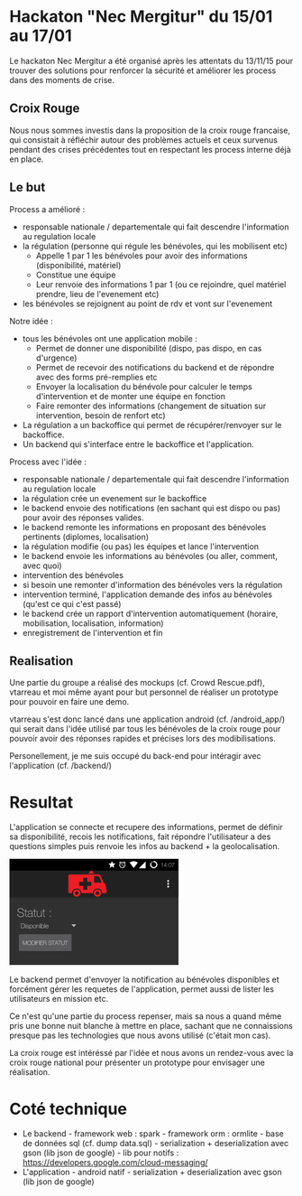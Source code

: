 # Hackaton "Nec Mergitur" du 15/01 au 17/01

Le hackaton Nec Mergitur a été organisé après les attentats du 13/11/15 pour trouver des solutions pour renforcer la sécurité et améliorer les process dans des moments de crise.

## Croix Rouge
Nous nous sommes investis dans la proposition de la croix rouge francaise, qui consistait à réfléchir autour des problèmes actuels et ceux survenus pendant des crises précédentes tout en respectant les process interne déjà en place.

## Le but

Process a amélioré :
* responsable nationale / departementale qui fait descendre l'information au regulation locale
* la régulation (personne qui régule les bénévoles, qui les mobilisent etc)
  *  Appelle 1 par 1 les bénévoles pour avoir des informations (disponibilité, matériel)
  *  Constitue une équipe
  *  Leur renvoie des informations 1 par 1 (ou ce rejoindre, quel matériel prendre, lieu de l'evenement etc)
* les bénévoles se rejoignent au point de rdv et vont sur l'evenement

Notre idée :  
* tous les bénévoles ont une application mobile :
  * Permet de donner une disponibilité (dispo, pas dispo, en cas d'urgence)
  * Permet de recevoir des notifications du backend et de répondre avec des forms pré-remplies etc
  * Envoyer la localisation du bénévole pour calculer le temps d'intervention et de monter une équipe en fonction
  * Faire remonter des informations (changement de situation sur intervention, besoin de renfort etc)
* La régulation a un backoffice qui permet de récupérer/renvoyer sur le backoffice.
* Un backend qui s'interface entre le backoffice et l'application.

Process avec l'idée :
* responsable nationale / departementale qui fait descendre l'information au regulation locale
* la régulation crée un evenement sur le backoffice
* le backend envoie des notifications (en sachant qui est dispo ou pas) pour avoir des réponses valides.
* le backend remonte les informations en proposant des bénévoles pertinents (diplomes, localisation)
* la régulation modifie (ou pas) les équipes et lance l'intervention
* le backend envoie les informations au bénévoles (ou aller, comment, avec quoi)
* intervention des bénévoles
* si besoin une remonter d'information des bénévoles vers la régulation
* intervention terminé, l'application demande des infos au bénévoles (qu'est ce qui c'est passé)
* le backend crée un rapport d'intervention automatiquement (horaire, mobilisation, localisation, information)
* enregistrement de l'intervention et fin

## Realisation

Une partie du groupe a réalisé des mockups (cf. Crowd Rescue.pdf), vtarreau et moi même ayant pour but personnel de réaliser un prototype pour pouvoir en faire une demo.

vtarreau s'est donc lancé dans une application android (cf. /android_app/) qui serait dans l'idée utilisé par tous les bénévoles de la croix rouge pour pouvoir avoir des réponses rapides et précises lors des modibilisations.

Personellement, je me suis occupé du back-end pour intéragir avec l'application (cf. /backend/)

# Resultat

L'application se connecte et recupere des informations, permet de définir sa disponibilité, recois les notifications, fait répondre l'utilisateur a des questions simples puis renvoie les infos au backend + la geolocalisation.

![alt text](https://github.com/ThisIsMac47/necmergitur/blob/master/android_app_rendu.png "Rendu app")

Le backend permet d'envoyer la notification au bénévoles disponibles et forcément gérer les requetes de l'application, permet aussi de lister les utilisateurs en mission etc.

Ce n'est qu'une partie du process repenser, mais sa nous a quand même pris une bonne nuit blanche à mettre en place, sachant que ne connaissions presque pas les technologies que nous avons utilisé (c'était mon cas).

La croix rouge est intéréssé par l'idée et nous avons un rendez-vous avec la croix rouge national pour présenter un prototype pour envisager une réalisation.

# Coté technique

- Le backend
      - framework web : spark
      - framework orm : ormlite
      - base de données sql (cf. dump data.sql)
      - serialization + deserialization avec gson (lib json de google)
      - lib pour notifs : https://developers.google.com/cloud-messaging/
- L'application
      - android natif
      - serialization + deserialization avec gson (lib json de google)

